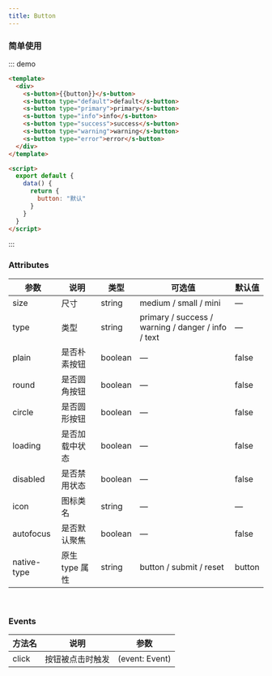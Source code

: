 ```yaml
---
title: Button
---
```


### 简单使用

::: demo

```html
<template>
  <div>
    <s-button>{{button}}</s-button>
    <s-button type="default">default</s-button>
    <s-button type="primary">primary</s-button>
    <s-button type="info">info</s-button>
    <s-button type="success">success</s-button>
    <s-button type="warning">warning</s-button>
    <s-button type="error">error</s-button>
  </div>
</template>

<script>
  export default {
    data() {
      return {
        button: "默认"
      }
    }
  }
</script>
```

:::
<br />

### Attributes

| 参数        | 说明           | 类型    | 可选值                                             | 默认值 |
| ----------- | -------------- | ------- | -------------------------------------------------- | ------ |
| size        | 尺寸           | string  | medium / small / mini                              | —      |
| type        | 类型           | string  | primary / success / warning / danger / info / text | —      |
| plain       | 是否朴素按钮   | boolean | —                                                  | false  |
| round       | 是否圆角按钮   | boolean | —                                                  | false  |
| circle      | 是否圆形按钮   | boolean | —                                                  | false  |
| loading     | 是否加载中状态 | boolean | —                                                  | false  |
| disabled    | 是否禁用状态   | boolean | —                                                  | false  |
| icon        | 图标类名       | string  | —                                                  | —      |
| autofocus   | 是否默认聚焦   | boolean | —                                                  | false  |
| native-type | 原生 type 属性 | string  | button / submit / reset                            | button |

<br />

### Events

| 方法名 | 说明             | 参数           |
| ------ | ---------------- | -------------- |
| click  | 按钮被点击时触发 | (event: Event) |
